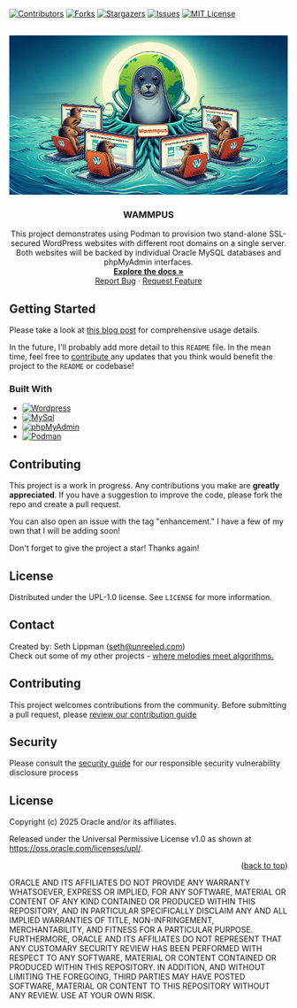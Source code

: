 <!-- Improved compatibility of back to top link: See: https://github.com/othneildrew/Best-README-Template/pull/73 -->
<a name="readme-top"></a>
<!--
*** Thanks for checking out the Best-README-Template. If you have a suggestion
*** that would make this better, please fork the repo and create a pull request
*** or simply open an issue with the tag "enhancement".
*** Don't forget to give the project a star!
*** Thanks again! Now go create something AMAZING! :D
-->



<!-- PROJECT SHIELDS -->
<!--
*** I'm using markdown "reference style" links for readability.
*** Reference links are enclosed in brackets [ ] instead of parentheses ( ).
*** See the bottom of this document for the declaration of the reference variables
*** for contributors-url, forks-url, etc. This is an optional, concise syntax you may use.
*** https://www.markdownguide.org/basic-syntax/#reference-style-links
-->
[![Contributors][contributors-shield]][contributors-url]
[![Forks][forks-shield]][forks-url]
[![Stargazers][stars-shield]][stars-url]
[![Issues][issues-shield]][issues-url]
[![MIT License][license-shield]][license-url]



<!-- PROJECT LOGO -->
<br />
<div align="center">
  <a href="https://github.com/slippman/dual-wordpress-phpmyadmin-podman">
    <img src="images/logo.png" alt="Logo">
  </a>

<h3 align="center">WAMMPUS</h3>

  <p align="center">
    This project demonstrates using Podman to provision two stand-alone SSL-secured WordPress websites with different root domains on a single server.  Both websites will be backed by individual Oracle MySQL databases and phpMyAdmin interfaces.
    <br />
    <a href="https://slip.unreeled.com/2025/04/18/use-podman-to-provision-multiple-wordpress-websites-on-a-single-server//"><strong>Explore the docs »</strong></a>
    <br />
<a href="https://github.com/slippman/dual-wordpress-phpmyadmin-podman/issues/new?labels=bug&template=bug-report---.md">Report Bug</a>
    ·
    <a href="https://github.com/slippman/dual-wordpress-phpmyadmin-podman/issues/new?labels=enhancement&template=feature-request---.md">Request Feature</a>
  </p>
</div>


<!-- GETTING STARTED -->
## Getting Started
Please take a look at <a href="https://slip.unreeled.com/2025/04/18/use-podman-to-provision-multiple-wordpress-websites-on-a-single-server/">this blog post</a> for comprehensive usage details.<br>

In the future, I'll probably add more detail to this `README` file. In the mean time, feel free to <a href="#Contributing">contribute </a> any updates that you think would benefit the project to the `README` or codebase! 

### Built With

* [![Wordpress][wordpress]][wordpress-url]
* [![MySql][mysql]][mysql-url]
* [![phpMyAdmin][phpmyadmin]][phpmyadmin-url]
* [![Podman][podman]][podman-url]

<!-- CONTRIBUTING -->
<a name="Contributing"></a>
## Contributing

This project is a work in progress. Any contributions you make are **greatly appreciated**. If you have a suggestion to improve the code, please fork the repo and create a pull request.<br>

You can also open an issue with the tag "enhancement." I have a few of my own that I will be adding soon!


Don't forget to give the project a star! Thanks again!

<!-- LICENSE -->
## License
Distributed under the UPL-1.0 license. See `LICENSE` for more information.

<!-- CONTACT -->
## Contact
Created by: Seth Lippman ([seth@unreeled.com](mailto:seth@unreeled.com))<br>
Check out some of my other projects - [where melodies meet algorithms.](https://slip.unreeled.com)

<!-- MARKDOWN LINKS & IMAGES -->
<!-- https://www.markdownguide.org/basic-syntax/#reference-style-links -->
[contributors-shield]: https://img.shields.io/github/contributors/slippman/dual-wordpress-phpmyadmin-podman.svg?style=for-the-badge
[contributors-url]: https://github.com/slippman/dual-wordpress-phpmyadmin-podman/graphs/contributors
[forks-shield]: https://img.shields.io/github/forks/slippman/dual-wordpress-phpmyadmin-podman.svg?style=for-the-badge
[forks-url]: https://github.com/slippman/dual-wordpress-phpmyadmin-podman/network/members
[stars-shield]: https://img.shields.io/github/stars/slippman/dual-wordpress-phpmyadmin-podman.svg?style=for-the-badge
[stars-url]: https://github.com/slippman/dual-wordpress-phpmyadmin-podman/stargazers
[issues-shield]: https://img.shields.io/github/issues/slippman/dual-wordpress-phpmyadmin-podman.svg?style=for-the-badge
[issues-url]: https://github.com/slippman/dual-wordpress-phpmyadmin-podman/issues
[license-shield]: https://img.shields.io/github/license/slippman/dual-wordpress-phpmyadmin-podman.svg?style=for-the-badge
[license-url]: https://github.com/slippman/dual-wordpress-phpmyadmin-podman/blob/master/LICENSE

[product-screenshot]: images/screenshot.png
[mysql]: https://img.shields.io/badge/MySQL-white?style=for-the-badge&logo=MySQL&logoSize=auto&labelColor=E9EBF0&color=%234479A1&logoSize=100
[mysql-url]: https://mysql.com/
[wordpress]: https://img.shields.io/badge/wordpress-21759B?style=for-the-badge&logo=wordpress&logoColor=%2321759B&labelColor=E9EBF0&logoSize=100
[wordpress-url]: https://wordpress.com/
[phpmyadmin]: https://img.shields.io/badge/phpmyadmin-%236C78AF?style=for-the-badge&logo=phpmyadmin&logoColor=%236C78AF&labelColor=E9EBF0&logoSize=100
[phpmyadmin-url]: https://phpmyadmin.net/
[podman]: https://img.shields.io/badge/podman-%23892CA0?style=for-the-badge&logo=podman&logoColor=%23892CA0&labelColor=E9EBF0&logoSize=100
[podman-url]: https://podman.io/


## Contributing

This project welcomes contributions from the community. Before submitting a pull request, please [review our contribution guide](./CONTRIBUTING.md)


## Security

Please consult the [security guide](./SECURITY.md) for our responsible security vulnerability disclosure process


## License

Copyright (c) 2025 Oracle and/or its affiliates.

Released under the Universal Permissive License v1.0 as shown at
<https://oss.oracle.com/licenses/upl/>.

<p align="right">(<a href="#readme-top">back to top</a>)</p>

ORACLE AND ITS AFFILIATES DO NOT PROVIDE ANY WARRANTY WHATSOEVER, EXPRESS OR IMPLIED, FOR ANY SOFTWARE, MATERIAL OR CONTENT OF ANY KIND CONTAINED OR PRODUCED WITHIN THIS REPOSITORY, AND IN PARTICULAR SPECIFICALLY DISCLAIM ANY AND ALL IMPLIED WARRANTIES OF TITLE, NON-INFRINGEMENT, MERCHANTABILITY, AND FITNESS FOR A PARTICULAR PURPOSE.  FURTHERMORE, ORACLE AND ITS AFFILIATES DO NOT REPRESENT THAT ANY CUSTOMARY SECURITY REVIEW HAS BEEN PERFORMED WITH RESPECT TO ANY SOFTWARE, MATERIAL OR CONTENT CONTAINED OR PRODUCED WITHIN THIS REPOSITORY. IN ADDITION, AND WITHOUT LIMITING THE FOREGOING, THIRD PARTIES MAY HAVE POSTED SOFTWARE, MATERIAL OR CONTENT TO THIS REPOSITORY WITHOUT ANY REVIEW. USE AT YOUR OWN RISK. 

